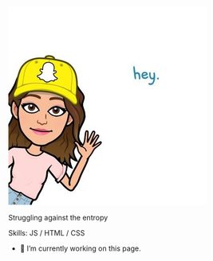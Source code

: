 ### 

<!--
**suku-suku/suku-suku** is a ✨ _special_ ✨ repository because its `README.md` (this file) appears on your GitHub profile.-->
<p align="left"><img src = https://github.com/suku-suku/suku-suku/blob/main/suku.jpg/></p>



Struggling against the entropy

Skills:  JS / HTML / CSS

- 🔭 I’m currently working on this page. 




